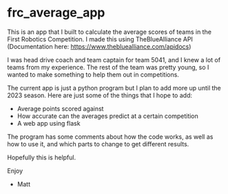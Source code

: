 # frc_average_app

This is an app that I built to calculate the average scores of teams in the First Robotics Competition.
I made this using TheBlueAlliance API (Documentation here: https://www.thebluealliance.com/apidocs)

I was head drive coach and team captain for team 5041, and I knew a lot of teams from my experience.
The rest of the team was pretty young, so I wanted to make something to help them out in competitions.

The current app is just a python program but I plan to add more up until the 2023 season.
Here are just some of the things that I hope to add:
- Average points scored against
- How accurate can the averages predict at a certain competition
- A web app using flask

The program has some comments about how the code works, as well as how to use it, and which parts to change to get different results.

Hopefully this is helpful.

Enjoy 

- Matt
